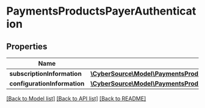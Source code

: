 # PaymentsProductsPayerAuthentication

## Properties
Name | Type | Description | Notes
------------ | ------------- | ------------- | -------------
**subscriptionInformation** | [**\CyberSource\Model\PaymentsProductsPayerAuthenticationSubscriptionInformation**](PaymentsProductsPayerAuthenticationSubscriptionInformation.md) |  | [optional] 
**configurationInformation** | [**\CyberSource\Model\PaymentsProductsPayerAuthenticationConfigurationInformation**](PaymentsProductsPayerAuthenticationConfigurationInformation.md) |  | [optional] 

[[Back to Model list]](../README.md#documentation-for-models) [[Back to API list]](../README.md#documentation-for-api-endpoints) [[Back to README]](../README.md)


